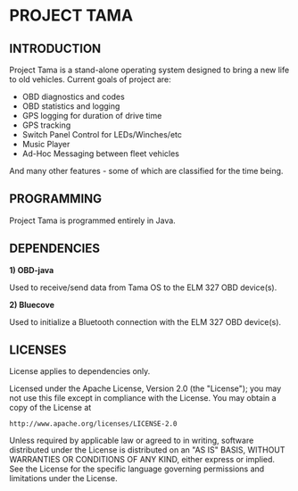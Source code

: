 PROJECT TAMA
============



INTRODUCTION
------------


Project Tama is a stand-alone operating system designed to bring a new life to old vehicles. Current goals of project are:

- OBD diagnostics and codes
- OBD statistics and logging
- GPS logging for duration of drive time
- GPS tracking
- Switch Panel Control for LEDs/Winches/etc
- Music Player
- Ad-Hoc Messaging between fleet vehicles


And many other features - some of which are classified for the time being.



PROGRAMMING
-----------

Project Tama is programmed entirely in Java.



DEPENDENCIES
------------

**1) OBD-java**

Used to receive/send data from Tama OS to the ELM 327 OBD device(s).

**2) Bluecove**

Used to initialize a Bluetooth connection with the ELM 327 OBD device(s).

LICENSES
--------

License applies to dependencies only.

Licensed under the Apache License, Version 2.0 (the "License"); you may not
use this file except in compliance with the License. You may obtain a copy of
the License at

    http://www.apache.org/licenses/LICENSE-2.0

Unless required by applicable law or agreed to in writing, software
distributed under the License is distributed on an "AS IS" BASIS, WITHOUT
WARRANTIES OR CONDITIONS OF ANY KIND, either express or implied. See the
License for the specific language governing permissions and limitations under
the License.
